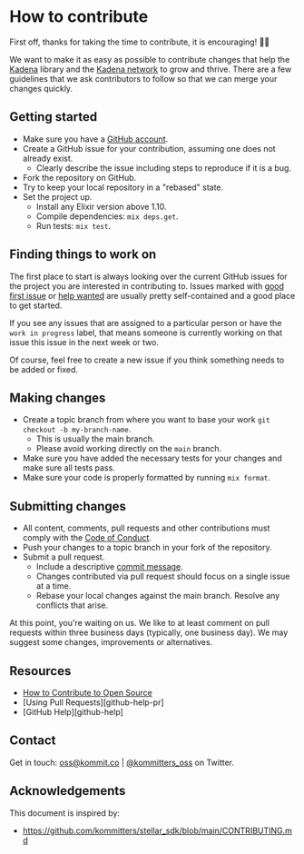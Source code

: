 # How to contribute

First off, thanks for taking the time to contribute, it is encouraging! 🎉🙌

We want to make it as easy as possible to contribute changes that help the [Kadena][repo] library and the [Kadena network][kadena] to grow and thrive. There are a few guidelines that we ask contributors to follow so that we can merge your changes quickly.

## Getting started

* Make sure you have a [GitHub account][github-signup].
* Create a GitHub issue for your contribution, assuming one does not already exist.
  * Clearly describe the issue including steps to reproduce if it is a bug.
* Fork the repository on GitHub.
* Try to keep your local repository in a "rebased" state.
* Set the project up.
  * Install any Elixir version above 1.10.
  * Compile dependencies: `mix deps.get`.
  * Run tests: `mix test`.

## Finding things to work on

The first place to start is always looking over the current GitHub issues for the project you are
interested in contributing to. Issues marked with [good first issue][good-first-issue] or [help wanted][help-wanted] are usually pretty self-contained and a good place to get started.

If you see any issues that are assigned to a particular person or have the `work in progress` label, that means
someone is currently working on that issue this issue in the next week or two.

Of course, feel free to create a new issue if you think something needs to be added or fixed.

## Making changes

* Create a topic branch from where you want to base your work `git checkout -b my-branch-name`.
  * This is usually the main branch.
  * Please avoid working directly on the `main` branch.
* Make sure you have added the necessary tests for your changes and make sure all tests pass.
* Make sure your code is properly formatted by running `mix format`.

## Submitting changes

* All content, comments, pull requests and other contributions must comply with the
  [Code of Conduct][coc].
* Push your changes to a topic branch in your fork of the repository.
* Submit a pull request.
  * Include a descriptive [commit message][commit-msg].
  * Changes contributed via pull request should focus on a single issue at a time.
  * Rebase your local changes against the main branch. Resolve any conflicts that arise.

At this point, you're waiting on us. We like to at least comment on pull requests within three
business days (typically, one business day). We may suggest some changes, improvements or
alternatives.

## Resources

- [How to Contribute to Open Source][oss-how-to]
- [Using Pull Requests][github-help-pr]
- [GitHub Help][github-help]

## Contact

Get in touch: [oss@kommit.co][mail-to] | [@kommitters_oss][twitter] on Twitter.

## Acknowledgements

This document is inspired by:
* https://github.com/kommitters/stellar_sdk/blob/main/CONTRIBUTING.md

[twitter]: https://twitter.com/kommitters_oss
[mail-to]: mailto:oss@kommit.co
[github-signup]: https://github.com/signup/free
[oss-how-to]: https://opensource.guide/how-to-contribute
[repo]: https://github.com/kommitters/kadena
[coc]: https://github.com/kommitters/kadena/blob/main/CODE_OF_CONDUCT.md
[commit-msg]: https://github.com/erlang/otp/wiki/Writing-good-commit-messages
[good-first-issue]: https://github.com/kommitters/kadena/labels/%F0%9F%91%8B%20%20Good%20first%20issue
[help-wanted]: https://github.com/kommitters/kadena/labels/%3Asos%3A%20Help%20wanted
[kadena]: https://docs.kadena.io/
